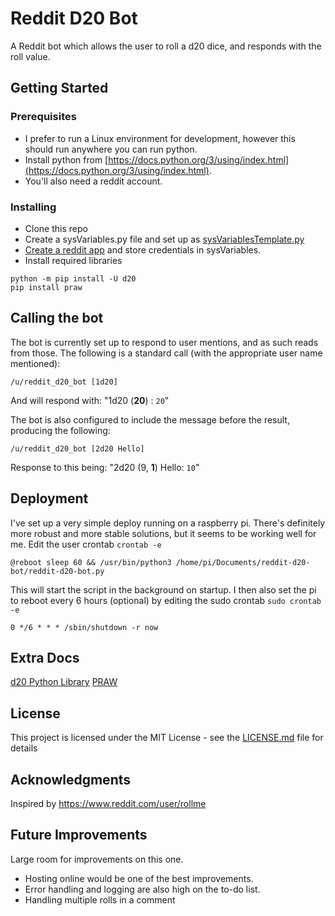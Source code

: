 
# Reddit D20 Bot

A Reddit bot which allows the user to roll a d20 dice, and responds with the roll value.

## Getting Started
### Prerequisites

 - I prefer to run a Linux environment for development, however this
   should run anywhere you can run python. 
  - Install python from
   [https://docs.python.org/3/using/index.html](https://docs.python.org/3/using/index.html).
  - You'll also need a reddit account.

### Installing

 - Clone this repo
 - Create a sysVariables.py file and set up as [sysVariablesTemplate.py](https://github.com/dugmendio/reddit-d20-bot/blob/main/sysVariablesTemplate.py "sysVariablesTemplate.py")
 - [Create a reddit app](https://github.com/reddit-archive/reddit/wiki/OAuth2-Quick-Start-Example#first-steps) and store credentials in sysVariables. 
 - Install required libraries
```
python -m pip install -U d20
pip install praw 
```

## Calling the bot
The bot is currently set up to respond to user mentions, and as such reads from those. The following is a standard call (with the appropriate user name mentioned):
```
/u/reddit_d20_bot [1d20]
```
And will respond with: "1d20 (**20**) : `20`"

The bot is also configured to include the message before the result, producing the following: 
```
/u/reddit_d20_bot [2d20 Hello]
```
Response to this being: "2d20 (9, **1**) Hello: `10`"

## Deployment

I've set up a very simple deploy running on a raspberry pi. There's definitely more robust and more stable solutions, but it seems to be working well for me.
Edit the user crontab ``crontab -e``
```
@reboot sleep 60 && /usr/bin/python3 /home/pi/Documents/reddit-d20-bot/reddit-d20-bot.py
```
This will start the script in the background on startup. I then also set the pi to reboot every 6 hours (optional) by editing the sudo crontab ``sudo crontab -e``
```
0 */6 * * * /sbin/shutdown -r now
```
## Extra Docs
[d20 Python Library](https://pypi.org/project/d20/) 
[PRAW ](https://praw.readthedocs.io/en/latest/getting_started/installation.html)

## License

This project is licensed under the MIT License - see the [LICENSE.md](LICENSE.md) file for details

## Acknowledgments

Inspired by https://www.reddit.com/user/rollme

## Future Improvements
Large room for improvements on this one. 

 - Hosting online would be one of the best improvements.  
 - Error handling and logging are also high on the to-do list.
 - Handling multiple rolls in a comment
